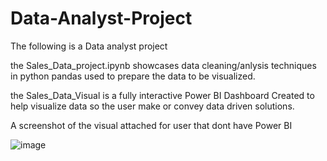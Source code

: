 # Data-Analyst-Project
The following is a Data analyst project

the Sales_Data_project.ipynb showcases data cleaning/anlysis techniques in python pandas used to prepare the data to be visualized.

the Sales_Data_Visual is a fully interactive Power BI Dashboard Created to help visualize data so the user make or convey data driven solutions.

A screenshot of the visual attached for user that dont have Power BI

![image](https://github.com/user-attachments/assets/ac0f4900-16bd-4d5c-acf4-bd79c6c41691)




